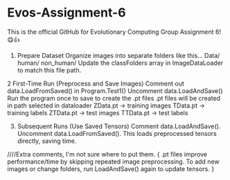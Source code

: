 # Evos-Assignment-6
This is the official GitHub for Evolutionary Computing Group Assignment 6! 😋👍


1. Prepare Dataset
Organize images into separate folders like this...
Data/
  human/
  non_human/
Update the classFolders array in ImageDataLoader to match this file path.

2 First-Time Run (Preprocess and Save Images)
Comment out data.LoadFromSaved() in Program.Test1()
Uncomment data.LoadAndSave()
Run the program once to save to create the .pt files
.pt files will be created in path selected in dataloader
ZData.pt → training images
TData.pt → training labels
ZTData.pt → test images
TTData.pt → test labels

3. Subsequent Runs (Use Saved Tensors)
Comment data.LoadAndSave().
Uncomment data.LoadFromSaved().
This loads preprocessed tensors directly, saving time.

////Extra comments, I'm not sure where to put them.
{
.pt files improve performance/time by skipping repeated image preprocessing.
To add new images or change folders, run LoadAndSave() again to update tensors.
}

